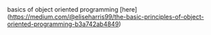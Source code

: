##
basics of object oriented programming [here]
(https://medium.com/@eliseharris99/the-basic-principles-of-object-oriented-programming-b3a742ab4849)